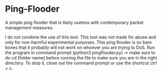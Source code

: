 # Ping-Flooder
A simple ping flooder that is likely useless with contemporary packet management measures.

I do not condone the use of this tool. This tool was not made for abuse and only for non-harmful experimental purposes. This ping flooder is so bare bones that it probably will not work on whoever you are trying to DoS. Run the program in command prompt (python3 pingflooder.py) -> make sure to do cd [folder name] before running the file to make sure you are in the right directory. To stop it, close out the command prompt or use the shortcut ctrl + c.
